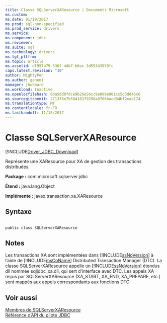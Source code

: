 ```yaml
---
title: Classe SQLServerXAResource | Documents Microsoft
ms.custom: 
ms.date: 01/19/2017
ms.prod: sql-non-specified
ms.prod_service: drivers
ms.service: 
ms.component: jdbc
ms.reviewer: 
ms.suite: sql
ms.technology: drivers
ms.tgt_pltfrm: 
ms.topic: article
ms.assetid: df957b79-536f-4db7-b6ac-3d59343559fc
caps.latest.revision: "10"
author: MightyPen
ms.author: genemi
manager: jhubbard
ms.workload: Inactive
ms.openlocfilehash: 8ba5dd0fdce9b26e56cc9a009e901cc5d3dd46c6
ms.sourcegitcommit: 2713f8e7b504101f9298a0706bacd84bf2eaa174
ms.translationtype: MT
ms.contentlocale: fr-FR
ms.lasthandoff: 11/18/2017
---
```

# <a name="sqlserverxaresource-class"></a>Classe SQLServerXAResource
[!INCLUDE[Driver_JDBC_Download](../../../includes/driver_jdbc_download.md)]

  Représente une XAResource pour XA de gestion des transactions distribuées.  
  
 **Package :** com.microsoft.sqlserver.jdbc  
  
 **Étend :** java.lang.Object  
  
 **Implémente :** javax.transaction.xa.XAResource  
  
## <a name="syntax"></a>Syntaxe  
  
```  
  
public class SQLServerXAResource  
```  
  
## <a name="remarks"></a>Notes  
 Les transactions XA sont implémentées dans [!INCLUDE[ssNoVersion](../../../includes/ssnoversion_md.md)] à l’aide de [!INCLUDE[msCoName](../../../includes/msconame_md.md)] Distributed Transaction Manager (DTC). La classe SQLServerXAResource appelle un [!INCLUDE[ssNoVersion](../../../includes/ssnoversion_md.md)] étendus dll nommée sqljdbc_xa.dll, qui sert d’interface avec DTC. Les appels XA reçus par SQLServerXAResource (XA_START, XA_END, XA_PREPARE, etc.) sont mappés aux appels correspondants aux fonctions DTC.  
  
## <a name="see-also"></a>Voir aussi  
 [Membres de SQLServerXAResource](../../../connect/jdbc/reference/sqlserverxaresource-members.md)   
 [Référence d’API du pilote JDBC](../../../connect/jdbc/reference/jdbc-driver-api-reference.md)  
  
  
